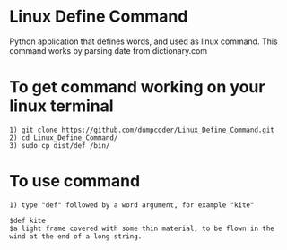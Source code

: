 # Linux Define Command
Python application that defines words, and used as linux command. This command works by parsing date from dictionary.com

 # To get command working on your linux terminal

    1) git clone https://github.com/dumpcoder/Linux_Define_Command.git
    2) cd Linux_Define_Command/
    3) sudo cp dist/def /bin/

# To use command

    1) type "def" followed by a word argument, for example "kite"

    $def kite
    $a light frame covered with some thin material, to be flown in the wind at the end of a long string.
